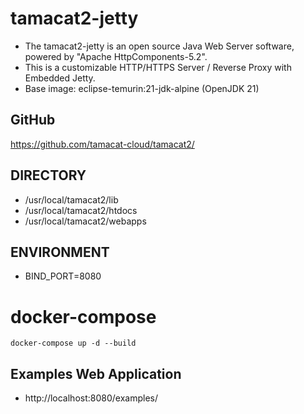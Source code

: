 # tamacat2-jetty

- The tamacat2-jetty is an open source Java Web Server software, powered by "Apache HttpComponents-5.2".
- This is a customizable HTTP/HTTPS Server / Reverse Proxy with Embedded Jetty.
- Base image: eclipse-temurin:21-jdk-alpine (OpenJDK 21)

## GitHub
https://github.com/tamacat-cloud/tamacat2/


## DIRECTORY
- /usr/local/tamacat2/lib
- /usr/local/tamacat2/htdocs
- /usr/local/tamacat2/webapps


## ENVIRONMENT
- BIND_PORT=8080

# docker-compose
```
docker-compose up -d --build
```

## Examples Web Application
* http://localhost:8080/examples/
